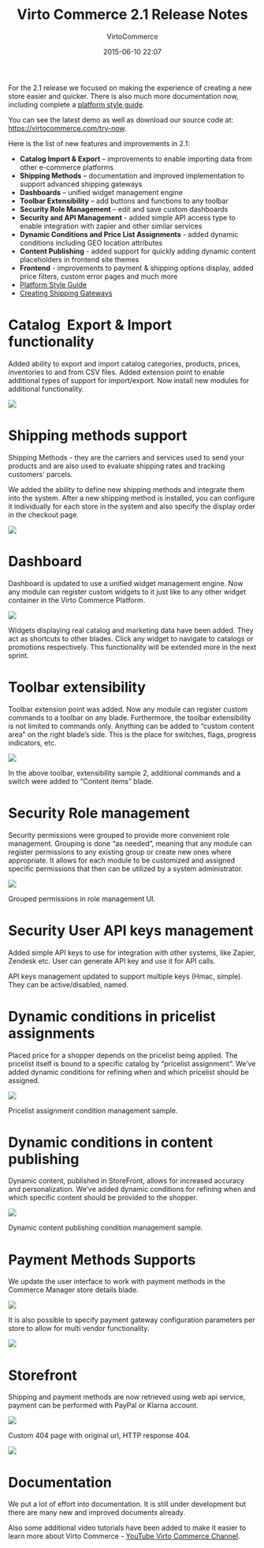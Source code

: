 ﻿---
author: VirtoCommerce
category: release
date: 2015-06-10 22:07
excerpt: For the 2.1 release we focused on making the experience of creating a new store easier and quicker.
permalink: blog/virtocommerce-2-1-release-notes
tags: [20, announcements, aspnet, azure, cms, dashboards, ecommerce, ecommerce-permissions, enterprise-ecommerce, features, microsoft-cloud, open-source, platform]
title: "Virto Commerce 2.1 Release Notes"
---
For the 2.1 release we focused on making the experience of creating a new store easier and quicker. There is also much more documentation now, including complete a <a href="https://virtocommerce.com/platform/styleguide/" target="_blank">platform style guide</a>.

You can see the latest demo as well as download our source code at: <a href="https://virtocommerce.com/try-now" target="_blank">https://virtocommerce.com/try-now</a>.

Here is the list of new features and improvements in 2.1:

* **Catalog Import &amp; Export** – improvements to enable importing data from other e-commerce platforms
* **Shipping Methods** – documentation and improved implementation to support advanced shipping gateways
* **Dashboards** – unified widget management engine
* **Toolbar Extensibility** – add buttons and functions to any toolbar
* **Security Role Management** – edit and save custom dashboards
* **Security and API Management** - added simple API access type to enable integration with zapier and other similar services
* **Dynamic Conditions and Price List Assignments** - added dynamic conditions including GEO location attributes
* **Content Publishing** - added support for quickly adding dynamic content placeholders in frontend site themes
* **Frontend** - improvements to payment &amp; shipping options display, added price filters, custom error pages and much more
* <a href="https://virtocommerce.com/platform/styleguide/" target="_blank">Platform Style Guide</a>
* [Creating Shipping Gateways](docs/vc2devguide/extending-commerce/creating-new-shipping-method)

# Catalog  Export &amp; Import functionality

Added ability to export and import catalog categories, products, prices, inventories to and from CSV files. Added extension point to enable additional types of support for import/export. Now install new modules for additional functionality.

![](assets/images/blog/untitled_d.png)

# Shipping methods support

Shipping Methods - they are the carriers and services used to send your products and are also used to evaluate shipping rates and tracking customers' parcels.

We added the ability to define new shipping methods and integrate them into the system. After a new shipping method is installed, you can configure it individually for each store in the system and also specify the display order in the checkout page.

![](assets/images/blog/untitled_e.png)

# Dashboard

Dashboard is updated to use a unified widget management engine. Now any module can register custom widgets to it just like to any other widget container in the Virto Commerce Platform.

![](assets/images/blog/base64791695cb45652864.png)

Widgets displaying real catalog and marketing data have been added. They act as shortcuts to other blades. Click any widget to navigate to catalogs or promotions respectively. This functionality will be extended more in the next sprint.

# Toolbar extensibility

Toolbar extension point was added. Now any module can register custom commands to a toolbar on any blade. Furthermore, the toolbar extensibility is not limited to commands only. Anything can be added to “custom content area” on the right blade’s side. This is the place for switches, flags, progress indicators, etc.

![](assets/images/blog/base64cb6781a45e9be11.png)

In the above toolbar, extensibility sample 2, additional commands and a switch were added to “Content items” blade.

# Security Role management

Security permissions were grouped to provide more convenient role management. Grouping is done “as needed”, meaning that any module can register permissions to any existing group or create new ones where appropriate. It allows for each module to be customized and assigned specific permissions that then can be utilized by a system administrator.

![](assets/images/blog/base64c9143a64b579a9a8.png)

Grouped permissions in role management UI.

# Security User API keys management

Added simple API keys to use for integration with other systems, like Zapier, Zendesk etc. User can generate API key and use it for API calls.

API keys management updated to support multiple keys (Hmac, simple). They can be active/disabled, named.

# Dynamic conditions in pricelist assignments

Placed price for a shopper depends on the pricelist being applied. The pricelist itself is bound to a specific catalog by “pricelist assignment”. We’ve added dynamic conditions for refining when and which pricelist should be assigned.

![](assets/images/blog/base64e52bc30758dd10ac.png)

Pricelist assignment condition management sample.

# Dynamic conditions in content publishing

Dynamic content, published in StoreFront, allows for increased accuracy and personalization. We’ve added dynamic conditions for refining when and which specific content should be provided to the shopper.

![](assets/images/blog/base64fcc0d1bb7fc6de49.png)

Dynamic content publishing condition management sample.

# Payment Methods Supports

We update the user interface to work with payment methods in the Commerce Manager store details blade.

![](assets/images/blog/untitled_f.png)

It is also possible to specify payment gateway configuration parameters per store to allow for multi vendor functionality.

![](assets/images/blog/untitled_g.png)

# Storefront

Shipping and payment methods are now retrieved using web api service, payment can be performed with PayPal or Klarna account.

![](assets/images/blog/untitled_h.png)

Custom 404 page with original url, HTTP response 404.

![](assets/images/blog/untitled_i.png)

# Documentation

We put a lot of effort into documentation. It is still under development but there are many new and improved documents already.

Also some additional video tutorials have been added to make it easier to learn more about Virto Commerce - <a href="https://www.youtube.com/channel/UC4Mu_zoDThg2jvexT0py12w" rel="nofollow">YouTube Virto Commerce Channel</a>.
